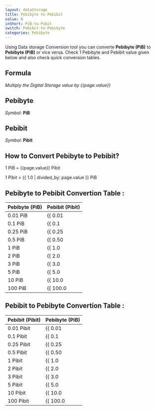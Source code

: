 ```yaml
---
layout: dataStorage
title: Pebibyte to Pebibit
value: 8
inShort: PiB-to-Pibit
switch: Pebibit-to-Pebibyte
categories: Pebibyte
---
```


Using Data storage Conversion tool you can converte **Pebibyte (PiB)** to **Pebibyte (PiB)** or vice versa. Check 1 Pebibyte and Pebibit value given below and also check quick conversion tables.

## Formula
*Multiply the Digital Storage value by {{page.value}}*

## Pebibyte
*Symbol:* **PiB**

## Pebibit
*Symbol:* **Pibit**

## How to Convert Pebibyte to Pebibit?

1 PiB = {{page.value}} Pibit

1 Pibit = {{ 1.0 | divided_by: page.value }} PiB


## Pebibyte to Pebibit Convertion Table :

| Pebibyte (PiB) | Pebibit (Pibit) |
| ---- | ---- |
| 0.01 PiB | {{ 0.01 | times: page.value }} Pibit |
| 0.1 PiB | {{ 0.1 | times: page.value }} Pibit |
| 0.25 PiB | {{ 0.25 | times: page.value }} Pibit |
| 0.5 PiB | {{ 0.50 | times: page.value }} Pibit |
| 1 PiB | {{ 1.0 | times: page.value }} Pibit |
| 2 PiB | {{ 2.0 | times: page.value }} Pibit |
| 3 PiB | {{ 3.0 | times: page.value }} Pibit |
| 5 PiB | {{ 5.0 | times: page.value }} Pibit |
| 10 PiB | {{ 10.0 | times: page.value }} Pibit |
| 100 PiB | {{ 100.0 | times: page.value }} Pibit |

## Pebibit to Pebibyte Convertion Table :

| Pebibit (Pibit) | Pebibyte (PiB) |
| ---- | ---- |
| 0.01 Pibit | {{ 0.01 | divided_by: page.value }} PiB |
| 0.1 Pibit | {{ 0.1 | divided_by: page.value }} PiB |
| 0.25 Pibit | {{ 0.25 | divided_by: page.value }} PiB |
| 0.5 Pibit | {{ 0.50 | divided_by: page.value }} PiB |
| 1 Pibit | {{ 1.0 | divided_by: page.value }} PiB |
| 2 Pibit | {{ 2.0 | divided_by: page.value }} PiB |
| 3 Pibit | {{ 3.0 | divided_by: page.value }} PiB |
| 5 Pibit | {{ 5.0 | divided_by: page.value }} PiB |
| 10 Pibit | {{ 10.0 | divided_by: page.value }} PiB |
| 100 Pibit | {{ 100.0 | divided_by: page.value }} PiB |


<script>
document.getElementById('selectInput')[21].selected = true
document.getElementById('selectOutput')[19].selected = true
</script>
